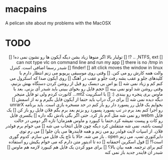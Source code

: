 # macpains
A pelican site about my problems with the MacOSX


# TODO
<div dir="rtl">
[] NTFS, ext, .. ?!
[] تولبار بالا اگر منوها زیاد بشن دیگه آیکون ها رو نشون نمی ده!
[] can not type vlc on command line and run my app
[] there is no /tmp in finder!
[] alt click moves the window in linux
[] شبدر رسما اضافی است. کنترل و‌الت همه کارش رو می کنن.
[] وقتی روی موسیقی پریویو می زنم انتظار دارم با کلیدهای جلو و عقب بشه رفت جلو و عقب در آهنگ
[] روی آیکون صدا که اسکرول می کنم کم و زیاد نمی شه
[] یو اس بی دیسک رو قبل از روشن کردن دستگاه بهش بزنیم، وقتی روشن شد اونو نمی بینه
[] حجم فایل رو بخوای ببینی باید شبدر آی بزنی. بعد با ماوس بری پنجره رو ببندی (:
[] با اسکریپت mt2...  کانورت کردم ولی تو فایل منیجر دیگه دیده نمی شه
[] برای درگ دراپ باید حتما از آیکون فایل بگیرم و نه از اسمش
[] بخوایم یک فایل رر پسورد دار رو باز کنم در حد مسخره بازی است. باید برنامه unrarX رو اجرا کنم بعد برم در تب پسورد پسورد رو بزنم بعد برم بگم فلان فایل رو باز کن
[] یک فایل webm رو نمی شه مثل آدم باز کرد. حتی اگر بگی یادش نگه داره
[] یکسری فایل رو کات و پیست نمیشه کرد.حتما با کیبورد و ماوس همزمان! تازه اگر دومی در حالت لیست باشه، نمی شه منتقلش کرد دیگه چون فایل انتخاب می شه
[] می خوام برم فولدر فلان. از اسپات لایت فولدر رو می زنم و همه فایندرها می یان جلو!
[] می رم توی دایرکتوری تمپ. می زنم open .  باز می شه. حالا با تاچ یک فایل می سازم. کدوم گوری است؟!
[] فول اسکرین احمقانه
[] ده تا ادیتور متن دارم که می خوام یکیش رو استفاده کنم برای ترجمه. همه بیان بالا؟ 
[] برای موو کردن یک فایل هم کیبورد لازمه هم ماوس
[] شبدر ان فایندر جدید باز نمی کنه
</div>